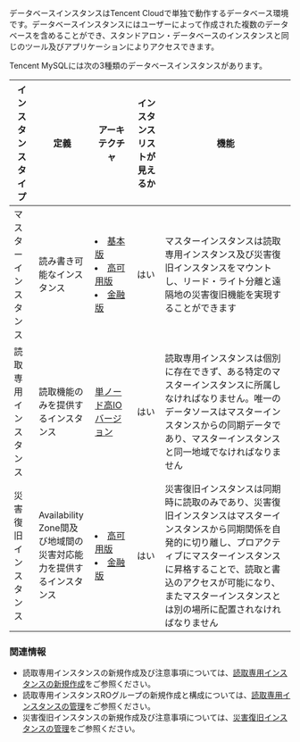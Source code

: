 データベースインスタンスはTencent Cloudで単独で動作するデータベース環境です。データベースインスタンスにはユーザーによって作成された複数のデータベースを含めることができ、スタンドアロン・データベースのインスタンスと同じのツール及びアプリケーションによりアクセスできます。

Tencent MySQLには次の3種類のデータベースインスタンスがあります。

<table>
<thead>
<tr>
<th>インスタンスタイプ</th>
<th width="20%">定義</th>
<th width="15%">アーキテクチャ</th>
<th>インスタンスリストが見えるか</th>
<th>機能</th>
</tr>
</thead>
<tbody><tr>
<td>マスターインスタンス</td>
<td>読み書き可能なインスタンス</td>
<td><li><a href="https://intl.cloud.tencent.com/document/product/236/17136" target="_blank">基本版</a> <li> <a href="https://intl.cloud.tencent.com/document/product/236/17136" target="_blank">高可用版</a><li> <a href="https://intl.cloud.tencent.com/document/product/236/17136" target="_blank">金融版</a></td>
<td>はい</td>
<td>マスターインスタンスは読取専用インスタンス及び災害復旧インスタンスをマウントし、リード・ライト分離と遠隔地の災害復旧機能を実現することができます</td>
</tr>
<tr>
<td>読取専用インスタンス</td>
<td>読取機能のみを提供するインスタンス</td>
<td><a href="https://intl.cloud.tencent.com/document/product/236/17136" target="_blank">単ノード高IOバージョン</a></td>
<td>はい</td>
<td>読取専用インスタンスは個別に存在できず、ある特定のマスターインスタンスに所属しなければなりません。唯一のデータソースはマスターインスタンスからの同期データであり、マスターインスタンスと同一地域でなければなりません</td>
</tr>
<tr>
<td>災害復旧インスタンス</td>
<td>Availability Zone間及び地域間の災害対応能力を提供するインスタンス</td>
<td><li> <a href="https://intl.cloud.tencent.com/document/product/236/17136" target="_blank">高可用版</a><li> <a href="https://intl.cloud.tencent.com/document/product/236/17136" target="_blank">金融版</a></td>
<td>はい</td>
<td>災害復旧インスタンスは同期時に読取のみであり、災害復旧インスタンスはマスターインスタンスから同期関係を自発的に切り離し、プロアクティブにマスターインスタンスに昇格することで、読取と書込のアクセスが可能になり、またマスターインスタンスとは別の場所に配置されなければなりません</td>
</tr>
</tbody></table>

### 関連情報
- 読取専用インスタンスの新規作成及び注意事項については、[読取専用インスタンスの新規作成](https://intl.cloud.tencent.com/document/product/236/7270)をご参照ください。
- 読取専用インスタンスROグループの新規作成と構成については、[読取専用インスタンスの管理](https://intl.cloud.tencent.com/document/product/236/11361)をご参照ください。
- 災害復旧インスタンスの新規作成及び注意事項については、[災害復旧インスタンスの管理](https://intl.cloud.tencent.com/document/product/236/7272)をご参照ください。
